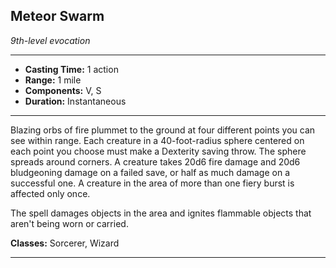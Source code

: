 ﻿## Meteor Swarm
*9th-level evocation*
___
- **Casting Time:** 1 action
- **Range:** 1 mile
- **Components:** V, S
- **Duration:** Instantaneous

---
Blazing orbs of fire plummet to the ground at four different points you can see within range. Each creature in a 40-foot-radius sphere centered on each point you choose must make a Dexterity saving throw. The sphere spreads around corners. A creature takes 20d6 fire damage and 20d6 bludgeoning damage on a failed save, or half as much damage on a successful one. A creature in the area of more than one fiery burst is affected only once.

The spell damages objects in the area and ignites flammable objects that aren't being worn or carried.

**Classes:** Sorcerer, Wizard


---
